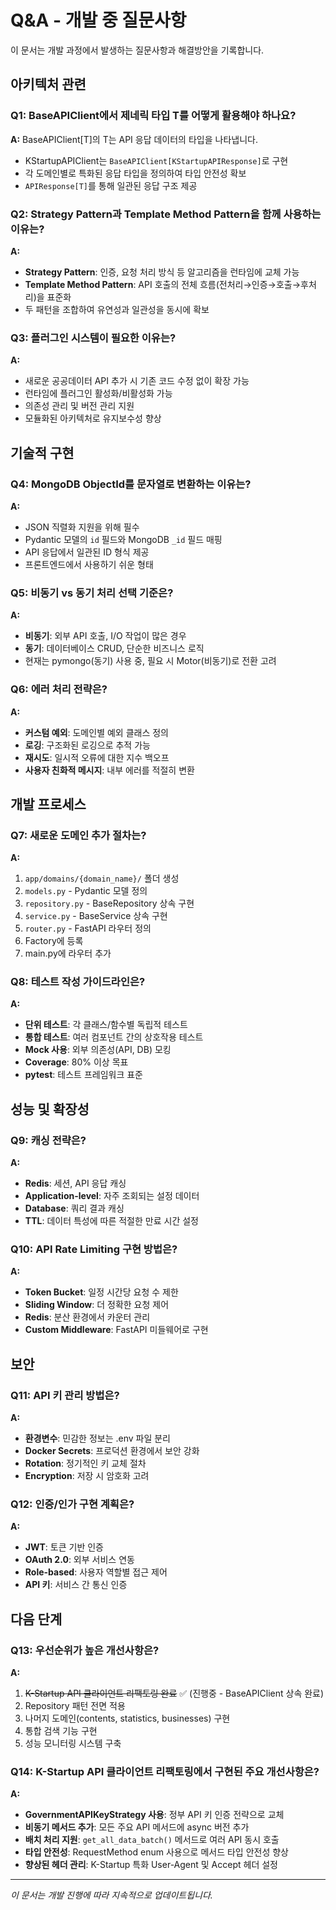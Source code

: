 # Q&A - 개발 중 질문사항

이 문서는 개발 과정에서 발생하는 질문사항과 해결방안을 기록합니다.

## 아키텍처 관련

### Q1: BaseAPIClient에서 제네릭 타입 T를 어떻게 활용해야 하나요?
**A:** BaseAPIClient[T]의 T는 API 응답 데이터의 타입을 나타냅니다.
- KStartupAPIClient는 `BaseAPIClient[KStartupAPIResponse]`로 구현
- 각 도메인별로 특화된 응답 타입을 정의하여 타입 안전성 확보
- `APIResponse[T]`를 통해 일관된 응답 구조 제공

### Q2: Strategy Pattern과 Template Method Pattern을 함께 사용하는 이유는?
**A:** 
- **Strategy Pattern**: 인증, 요청 처리 방식 등 알고리즘을 런타임에 교체 가능
- **Template Method Pattern**: API 호출의 전체 흐름(전처리→인증→호출→후처리)을 표준화
- 두 패턴을 조합하여 유연성과 일관성을 동시에 확보

### Q3: 플러그인 시스템이 필요한 이유는?
**A:** 
- 새로운 공공데이터 API 추가 시 기존 코드 수정 없이 확장 가능
- 런타임에 플러그인 활성화/비활성화 가능
- 의존성 관리 및 버전 관리 지원
- 모듈화된 아키텍처로 유지보수성 향상

## 기술적 구현

### Q4: MongoDB ObjectId를 문자열로 변환하는 이유는?
**A:** 
- JSON 직렬화 지원을 위해 필수
- Pydantic 모델의 `id` 필드와 MongoDB `_id` 필드 매핑
- API 응답에서 일관된 ID 형식 제공
- 프론트엔드에서 사용하기 쉬운 형태

### Q5: 비동기 vs 동기 처리 선택 기준은?
**A:**
- **비동기**: 외부 API 호출, I/O 작업이 많은 경우
- **동기**: 데이터베이스 CRUD, 단순한 비즈니스 로직
- 현재는 pymongo(동기) 사용 중, 필요 시 Motor(비동기)로 전환 고려

### Q6: 에러 처리 전략은?
**A:**
- **커스텀 예외**: 도메인별 예외 클래스 정의
- **로깅**: 구조화된 로깅으로 추적 가능
- **재시도**: 일시적 오류에 대한 지수 백오프
- **사용자 친화적 메시지**: 내부 에러를 적절히 변환

## 개발 프로세스

### Q7: 새로운 도메인 추가 절차는?
**A:**
1. `app/domains/{domain_name}/` 폴더 생성
2. `models.py` - Pydantic 모델 정의
3. `repository.py` - BaseRepository 상속 구현
4. `service.py` - BaseService 상속 구현  
5. `router.py` - FastAPI 라우터 정의
6. Factory에 등록
7. main.py에 라우터 추가

### Q8: 테스트 작성 가이드라인은?
**A:**
- **단위 테스트**: 각 클래스/함수별 독립적 테스트
- **통합 테스트**: 여러 컴포넌트 간의 상호작용 테스트
- **Mock 사용**: 외부 의존성(API, DB) 모킹
- **Coverage**: 80% 이상 목표
- **pytest**: 테스트 프레임워크 표준

## 성능 및 확장성

### Q9: 캐싱 전략은?
**A:**
- **Redis**: 세션, API 응답 캐싱
- **Application-level**: 자주 조회되는 설정 데이터
- **Database**: 쿼리 결과 캐싱
- **TTL**: 데이터 특성에 따른 적절한 만료 시간 설정

### Q10: API Rate Limiting 구현 방법은?
**A:**
- **Token Bucket**: 일정 시간당 요청 수 제한
- **Sliding Window**: 더 정확한 요청 제어
- **Redis**: 분산 환경에서 카운터 관리
- **Custom Middleware**: FastAPI 미들웨어로 구현

## 보안

### Q11: API 키 관리 방법은?
**A:**
- **환경변수**: 민감한 정보는 .env 파일 분리
- **Docker Secrets**: 프로덕션 환경에서 보안 강화
- **Rotation**: 정기적인 키 교체 절차
- **Encryption**: 저장 시 암호화 고려

### Q12: 인증/인가 구현 계획은?
**A:**
- **JWT**: 토큰 기반 인증
- **OAuth 2.0**: 외부 서비스 연동
- **Role-based**: 사용자 역할별 접근 제어
- **API 키**: 서비스 간 통신 인증

## 다음 단계

### Q13: 우선순위가 높은 개선사항은?
**A:**
1. ~~K-Startup API 클라이언트 리팩토링 완료~~ ✅ (진행중 - BaseAPIClient 상속 완료)
2. Repository 패턴 전면 적용
3. 나머지 도메인(contents, statistics, businesses) 구현
4. 통합 검색 기능 구현
5. 성능 모니터링 시스템 구축

### Q14: K-Startup API 클라이언트 리팩토링에서 구현된 주요 개선사항은?
**A:**
- **GovernmentAPIKeyStrategy 사용**: 정부 API 키 인증 전략으로 교체
- **비동기 메서드 추가**: 모든 주요 API 메서드에 async 버전 추가
- **배치 처리 지원**: `get_all_data_batch()` 메서드로 여러 API 동시 호출
- **타입 안전성**: RequestMethod enum 사용으로 메서드 타입 안전성 향상
- **향상된 헤더 관리**: K-Startup 특화 User-Agent 및 Accept 헤더 설정

---

*이 문서는 개발 진행에 따라 지속적으로 업데이트됩니다.*